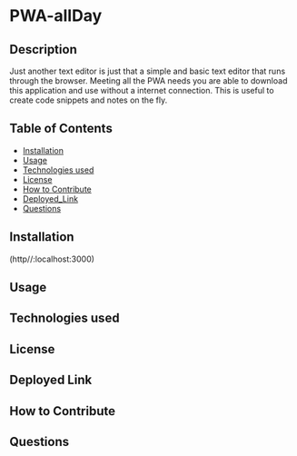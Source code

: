# PWA-allDay

## Description
Just another text editor is just that a simple and basic text editor that runs through the browser. Meeting all the PWA needs you are able to download this application and use without a internet connection. This is useful to create code snippets and notes on the fly.

## Table of Contents 

- [Installation](#installation)
- [Usage](#usage)
- [Technologies used](#technologies-used)
- [License](#license)
- [How to Contribute](#how-to-contribute)
- [Deployed_Link](#deployed-link)
- [Questions](#questions)

## Installation

(http//:localhost:3000)

## Usage


##  Technologies used


## License


## Deployed Link


## How to Contribute



## Questions
